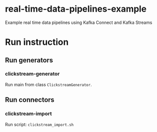 # real-time-data-pipelines-example
Example real time data pipelines using Kafka Connect and Kafka Streams

# Run instruction

## Run generators

### clickstream-generator

Run main from class ``ClickstreamGenerator``.

## Run connectors

### clickstream-import

Run script: ```clickstream_import.sh```

        